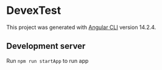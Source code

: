 # DevexTest

This project was generated with [Angular CLI](https://github.com/angular/angular-cli) version 14.2.4.

## Development server

Run `npm run startApp` to run app
